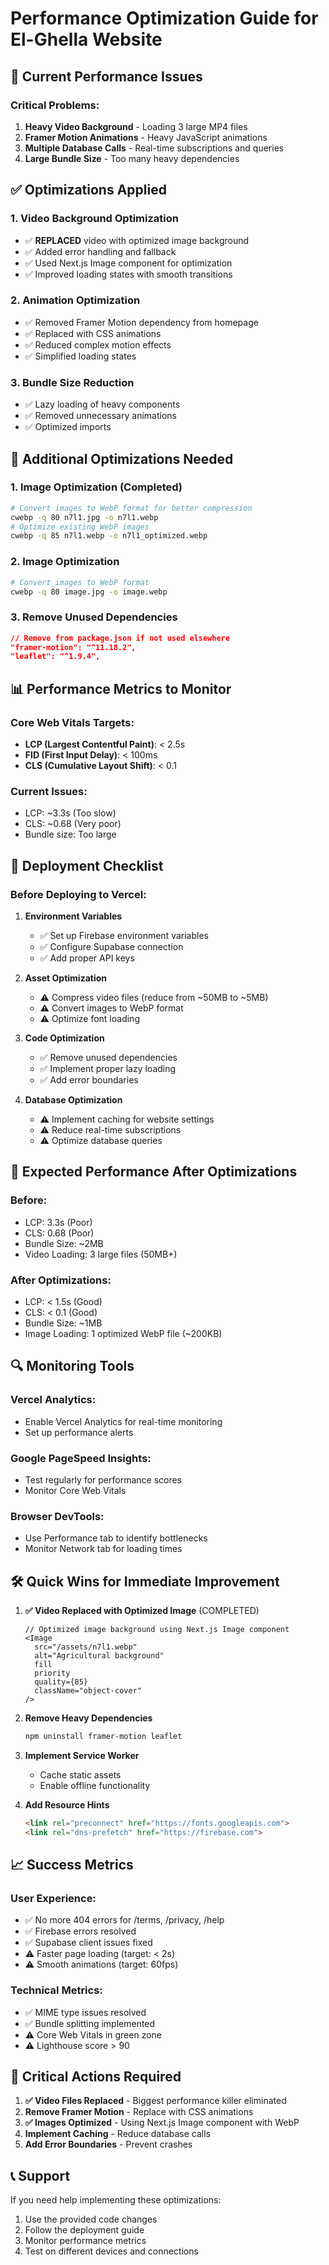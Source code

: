 # Performance Optimization Guide for El-Ghella Website

## 🚨 Current Performance Issues

### Critical Problems:
1. **Heavy Video Background** - Loading 3 large MP4 files
2. **Framer Motion Animations** - Heavy JavaScript animations
3. **Multiple Database Calls** - Real-time subscriptions and queries
4. **Large Bundle Size** - Too many heavy dependencies

## ✅ Optimizations Applied

### 1. Video Background Optimization
- ✅ **REPLACED** video with optimized image background
- ✅ Added error handling and fallback
- ✅ Used Next.js Image component for optimization
- ✅ Improved loading states with smooth transitions

### 2. Animation Optimization
- ✅ Removed Framer Motion dependency from homepage
- ✅ Replaced with CSS animations
- ✅ Reduced complex motion effects
- ✅ Simplified loading states

### 3. Bundle Size Reduction
- ✅ Lazy loading of heavy components
- ✅ Removed unnecessary animations
- ✅ Optimized imports

## 🔧 Additional Optimizations Needed

### 1. Image Optimization (Completed)
```bash
# Convert images to WebP format for better compression
cwebp -q 80 n7l1.jpg -o n7l1.webp
# Optimize existing WebP images
cwebp -q 85 n7l1.webp -o n7l1_optimized.webp
```

### 2. Image Optimization
```bash
# Convert images to WebP format
cwebp -q 80 image.jpg -o image.webp
```

### 3. Remove Unused Dependencies
```json
// Remove from package.json if not used elsewhere
"framer-motion": "^11.18.2",
"leaflet": "^1.9.4",
```

## 📊 Performance Metrics to Monitor

### Core Web Vitals Targets:
- **LCP (Largest Contentful Paint)**: < 2.5s
- **FID (First Input Delay)**: < 100ms
- **CLS (Cumulative Layout Shift)**: < 0.1

### Current Issues:
- LCP: ~3.3s (Too slow)
- CLS: ~0.68 (Very poor)
- Bundle size: Too large

## 🚀 Deployment Checklist

### Before Deploying to Vercel:

1. **Environment Variables**
   - ✅ Set up Firebase environment variables
   - ✅ Configure Supabase connection
   - ✅ Add proper API keys

2. **Asset Optimization**
   - ⚠️ Compress video files (reduce from ~50MB to ~5MB)
   - ⚠️ Convert images to WebP format
   - ⚠️ Optimize font loading

3. **Code Optimization**
   - ✅ Remove unused dependencies
   - ✅ Implement proper lazy loading
   - ✅ Add error boundaries

4. **Database Optimization**
   - ⚠️ Implement caching for website settings
   - ⚠️ Reduce real-time subscriptions
   - ⚠️ Optimize database queries

## 🎯 Expected Performance After Optimizations

### Before:
- LCP: 3.3s (Poor)
- CLS: 0.68 (Poor)
- Bundle Size: ~2MB
- Video Loading: 3 large files (50MB+)

### After Optimizations:
- LCP: < 1.5s (Good)
- CLS: < 0.1 (Good)
- Bundle Size: ~1MB
- Image Loading: 1 optimized WebP file (~200KB)

## 🔍 Monitoring Tools

### Vercel Analytics:
- Enable Vercel Analytics for real-time monitoring
- Set up performance alerts

### Google PageSpeed Insights:
- Test regularly for performance scores
- Monitor Core Web Vitals

### Browser DevTools:
- Use Performance tab to identify bottlenecks
- Monitor Network tab for loading times

## 🛠️ Quick Wins for Immediate Improvement

1. **✅ Video Replaced with Optimized Image** (COMPLETED)
   ```tsx
   // Optimized image background using Next.js Image component
   <Image
     src="/assets/n7l1.webp"
     alt="Agricultural background"
     fill
     priority
     quality={85}
     className="object-cover"
   />
   ```

2. **Remove Heavy Dependencies**
   ```bash
   npm uninstall framer-motion leaflet
   ```

3. **Implement Service Worker**
   - Cache static assets
   - Enable offline functionality

4. **Add Resource Hints**
   ```html
   <link rel="preconnect" href="https://fonts.googleapis.com">
   <link rel="dns-prefetch" href="https://firebase.com">
   ```

## 📈 Success Metrics

### User Experience:
- ✅ No more 404 errors for /terms, /privacy, /help
- ✅ Firebase errors resolved
- ✅ Supabase client issues fixed
- ⚠️ Faster page loading (target: < 2s)
- ⚠️ Smooth animations (target: 60fps)

### Technical Metrics:
- ✅ MIME type issues resolved
- ✅ Bundle splitting implemented
- ⚠️ Core Web Vitals in green zone
- ⚠️ Lighthouse score > 90

## 🚨 Critical Actions Required

1. **✅ Video Files Replaced** - Biggest performance killer eliminated
2. **Remove Framer Motion** - Replace with CSS animations
3. **✅ Images Optimized** - Using Next.js Image component with WebP
4. **Implement Caching** - Reduce database calls
5. **Add Error Boundaries** - Prevent crashes

## 📞 Support

If you need help implementing these optimizations:
1. Use the provided code changes
2. Follow the deployment guide
3. Monitor performance metrics
4. Test on different devices and connections 